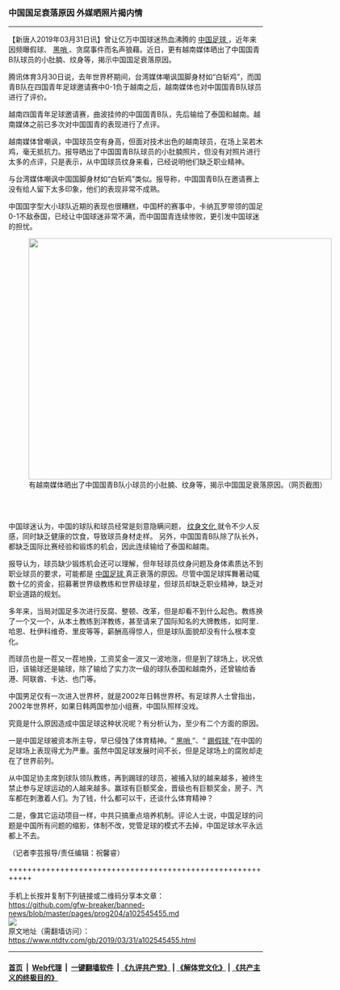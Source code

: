 ### 中国国足衰落原因 外媒晒照片揭内情
------------------------

<div class="post_content" itemprop="articleBody">
 <p>
  【新唐人2019年03月31日讯】曾让亿万中国球迷热血沸腾的
  <a href="https://www.ntdtv.com/gb/中国足球.htm">
   中国足球
  </a>
  ，近年来因频曝假球、
  <a href="https://www.ntdtv.com/gb/黑哨.htm">
   黑哨
  </a>
  、贪腐事件而名声狼藉。近日，更有越南媒体晒出了中国国青B队球员的小肚腩、纹身等，揭示中国国足衰落原因。
 </p>
 <p>
  腾讯体育3月30日说，去年世界杯期间，台湾媒体嘲讽国脚身材如“白斩鸡”，而国青B队在四国青年足球邀请赛中0-1负于越南之后，越南媒体也对中国国青B队球员进行了评价。
 </p>
 <p>
  越南四国青年足球邀请赛，曲波挂帅的中国国青B队，先后输给了泰国和越南。越南媒体之前已多次对中国国青的表现进行了点评。
 </p>
 <p>
  越南媒体曾嘲讽，中国球员空有身高，但面对技术出色的越南球员，在场上呆若木鸡，毫无抵抗力。报导晒出了中国国青B队球员的小肚腩照片，但没有对照片进行太多的点评，只是表示，从中国球员纹身来看，已经说明他们缺乏职业精神。
 </p>
 <p>
  与台湾媒体嘲讽中国国脚身材如“白斩鸡”类似。报导称，中国国青B队在邀请赛上没有给人留下太多印象，他们的表现非常不成熟。
 </p>
 <p>
  中国国字型大小球队近期的表现也很糟糕，中国杯的赛事中，卡纳瓦罗带领的国足0-1不敌泰国，已经让中国球迷非常不满，而中国国青连续惨败，更引发中国球迷的担忧。
 </p>
 <figure class="wp-caption alignnone" id="attachment_102545461" style="width: 600px">
  <a href="https://www.ntdtv.com/assets/uploads/2019/03/042452b4d50122bc80efaed497cb30a1.jpg">
   <img alt="" class="size-medium wp-image-102545461" height="477" src="https://www.ntdtv.com/assets/uploads/2019/03/042452b4d50122bc80efaed497cb30a1-600x477.jpg" width="600"/>
  </a>
  <br/><figcaption class="wp-caption-text">
   有越南媒体晒出了中国国青B队小球员的小肚腩、纹身等，揭示中国国足衰落原因。（网页截图）
  </figcaption><br/>
 </figure><br/>
 <p>
  中国球迷认为，中国的球队和球员经常是刻意隐瞒问题，
  <a href="https://www.ntdtv.com/gb/纹身文化.htm">
   纹身文化
  </a>
  就令不少人反感，同时缺乏健康的饮食，导致球员身材走样。 另外，中国国青B队除了队长外，都缺乏国际比赛经验和锻炼的机会，因此连续输给了泰国和越南。
 </p>
 <p>
  报导认为，球员缺少锻炼机会还可以理解，但年轻球员纹身问题及身体素质达不到职业球员的要求，可能都是
  <a href="https://www.ntdtv.com/gb/中国足球.htm">
   中国足球
  </a>
  真正衰落的原因。尽管中国足球挥舞著动辄数十亿的资金，招募著世界级教练和世界级球星，但球员却缺乏职业精神，缺乏对职业道路的规划。
 </p>
 <p>
  多年来，当局对国足多次进行反腐、整顿、改革，但是却看不到什么起色。教练换了一个又一个，从本土教练到洋教练，甚至请来了国际知名的大牌教练，如阿里．哈恩、杜伊科维奇、里皮等等，薪酬高得惊人，但是球队面貌却没有什么根本变化。
 </p>
 <p>
  而球员也是一茬又一茬地换，工资奖金一波又一波地涨，但是到了球场上，状况依旧，该输球还是输球，除了输给了实力次一级的球队泰国和越南外，还曾输给香港、阿联酋、卡达、也门等。
 </p>
 <p>
  中国男足仅有一次进入世界杯，就是2002年日韩世界杯。有足球界人士曾指出，2002年世界杯，如果日韩两国参加小组赛，中国队照样没戏。
 </p>
 <p>
  究竟是什么原因造成中国足球这种状况呢？有分析认为，至少有二个方面的原因。
 </p>
 <p>
  一是中国足球被资本所主导，早已侵蚀了体育精神。“
  <a href="https://www.ntdtv.com/gb/黑哨.htm">
   黑哨
  </a>
  ”、“
  <a href="https://www.ntdtv.com/gb/踢假球.htm">
   踢假球
  </a>
  ”在中国的足球场上表现得尤为严重。虽然中国足球发展时间不长，但是足球场上的腐败却走在了世界前列。
 </p>
 <p>
  从中国足协主席到球队领队教练，再到踢球的球员，被捕入狱的越来越多，被终生禁止参与足球运动的人越来越多。赢球有巨额奖金，晋级也有巨额奖金，房子、汽车都在刺激着人们。为了钱，什么都可以干，还谈什么体育精神？
 </p>
 <p>
  二是，像其它运动项目一样，中共只搞重点培养机制。评论人士说，中国足球的问题是中国所有问题的缩影，体制不改，党管足球的模式不去掉，中国足球水平永远都上不去。
 </p>
 <p>
  （记者李芸报导/责任编辑：祝馨睿）
 </p>
 <div class="single_ad">
 </div>
</div>

+++++++++++++++++++++++++++++++++++++++++++++++++++++++++++<br/><br/>
手机上长按并复制下列链接或二维码分享本文章：<br/>
https://github.com/gfw-breaker/banned-news/blob/master/pages/prog204/a102545455.md <br/>
<a href='https://github.com/gfw-breaker/banned-news/blob/master/pages/prog204/a102545455.md'><img src='https://github.com/gfw-breaker/banned-news/blob/master/pages/prog204/a102545455.md.png'/></a> <br/>
原文地址（需翻墙访问）：https://www.ntdtv.com/gb/2019/03/31/a102545455.html


------------------------
#### [首页](https://github.com/gfw-breaker/banned-news/blob/master/README.md) &nbsp;|&nbsp; [Web代理](https://github.com/labour-camp/helloworld) &nbsp;|&nbsp; [一键翻墙软件](https://github.com/gfw-breaker/nogfw/blob/master/README.md) &nbsp;| [《九评共产党》](https://github.com/gfw-breaker/9ping.md/blob/master/README.md#九评之一评共产党是什么) | [《解体党文化》](https://github.com/gfw-breaker/jtdwh.md/blob/master/README.md) | [《共产主义的终极目的》](https://github.com/gfw-breaker/gczydzjmd.md/blob/master/README.md)


